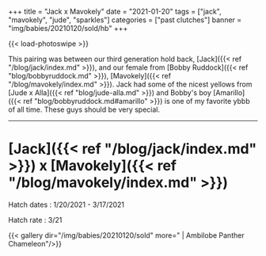 +++
title = "Jack x Mavokely"
date = "2021-01-20"
tags = ["jack", "mavokely", "jude", "sparkles"]
categories = ["past clutches"]
banner = "img/babies/20210120/sold/hb"
+++

{{< load-photoswipe >}}

This pairing was between our third generation hold back, [Jack]({{< ref "/blog/jack/index.md" >}}), and our female from [Bobby Ruddock]({{< ref "blog/bobbyruddock.md" >}}), [Mavokely]({{< ref "/blog/mavokely/index.md" >}}). Jack had some of the nicest yellows from [Jude x Alla]({{< ref "blog/jude-alla.md" >}}) and Bobby's boy [Amarillo]({{< ref "blog/bobbyruddock.md#amarillo" >}}) is one of my favorite ybbb of all time. These guys should be very special.

---

# [Jack]({{< ref "/blog/jack/index.md" >}}) x [Mavokely]({{< ref "/blog/mavokely/index.md" >}})

Hatch dates
: 1/20/2021 - 3/17/2021

Hatch rate
: 3/21

{{< gallery dir="/img/babies/20210120/sold"  more=" | Ambilobe Panther Chameleon"/>}}